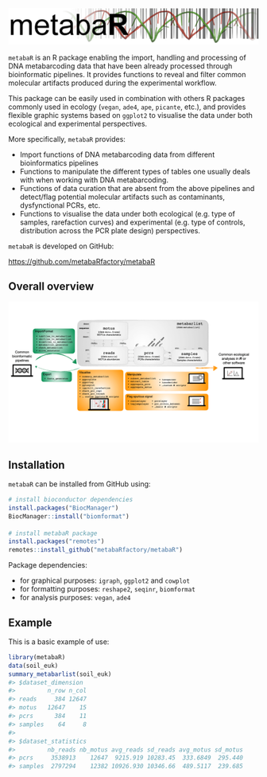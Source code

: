 
<!-- README.md is generated from README.Rmd. Please edit that file -->
![Metabar banner](man/figures/metabaR.png)

`metabaR` is an R package enabling the import, handling and processing of DNA metabarcoding data that have been already processed through bioinformatic pipelines. It provides functions to reveal and filter common molecular artifacts produced during the experimental workflow.

This package can be easily used in combination with others R packages commonly used in ecology (`vegan`, `ade4`, `ape`, `picante`, etc.), and provides flexible graphic systems based on `ggplot2` to visualise the data under both ecological and experimental perspectives.

More specifically, `metabaR` provides:

-   Import functions of DNA metabarcoding data from different bioinformatics pipelines
-   Functions to manipulate the different types of tables one usually deals with when working with DNA metabarcoding.
-   Functions of data curation that are absent from the above pipelines and detect/flag potential molecular artifacts such as contaminants, dysfynctional PCRs, etc.
-   Functions to visualise the data under both ecological (e.g. type of samples, rarefaction curves) and experimental (e.g. type of controls, distribution across the PCR plate design) perspectives.

`metabaR` is developed on GitHub:

<https://github.com/metabaRfactory/metabaR>

Overall overview
----------------

![Metabar over](man/figures/metabaR_overview.png)

Installation
------------

`metabaR` can be installed from GitHub using:

``` r
# install bioconductor dependencies
install.packages("BiocManager")
BiocManager::install("biomformat")

# install metabaR package
install.packages("remotes")
remotes::install_github("metabaRfactory/metabaR")
```

Package dependencies:
- for graphical purposes: `igraph`, `ggplot2` and `cowplot`
- for formatting purposes: `reshape2`, `seqinr`, `biomformat`
- for analysis purposes: `vegan`, `ade4`

Example
-------

This is a basic example of use:

``` r
library(metabaR)
data(soil_euk)
summary_metabarlist(soil_euk)
#> $dataset_dimension
#>         n_row n_col
#> reads     384 12647
#> motus   12647    15
#> pcrs      384    11
#> samples    64     8
#> 
#> $dataset_statistics
#>         nb_reads nb_motus avg_reads sd_reads avg_motus sd_motus
#> pcrs     3538913    12647  9215.919 10283.45  333.6849  295.440
#> samples  2797294    12382 10926.930 10346.66  489.5117  239.685
```
